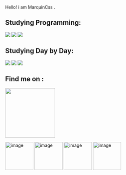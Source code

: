 <p>  Hello! i am MarquinCss . </font> </p> 
<p><h2>Studying Programming:</h2></p> <p> <img src="https://img.shields.io/badge/HTML5-E34F26?style=for-the-badge&logo=html5&logoColor=white"> </img> <img src="https://img.shields.io/badge/CSS3-1572B6?style=for-the-badge&logo=css3&logoColor=white"> </img> <img src="https://img.shields.io/badge/JavaScript-323330?style=for-the-badge&logo=javascript&logoColor=F7DF1E"> </img>



<p><h2>Studying Day by Day:</h2></p> <p> <img src="https://img.shields.io/badge/Figma-F24E1E?style=for-the-badge&logo=figma&logoColor=white"> </img> <img src="https://img.shields.io/badge/Canva-%2300C4CC.svg?&style=for-the-badge&logo=Canva&logoColor=white"> </img>
<img src="![Microsoft Excel](https://img.shields.io/badge/Microsoft_Excel-217346?style=for-the-badge&logo=microsoft-excel&logoColor=white)
"> </img> </p>



<p> <h2> Find me on : </h2>
<p> <a href="https://www.instagram.com/marcocarre29/" alt="https://img.shields.io/badge/Instagram-E4405F?style=for-the-badge&logo=instagram&logoColor=white"  title="my ig">
 <img src="https://img.shields.io/badge/Instagram-E4405F?style=for-the-badge&logo=instagram&logoColor=white"
   width="160px">
</a>
<p> <img src="https://pa1.narvii.com/6524/ccf23d595525079d4f9b33e8d696267f9a59e15d_hq.gif" Alt="image" hidth="100" height="90"> </img> <img src="https://i.pinimg.com/originals/3d/a8/ed/3da8edb8a80ce04e20ddee4fae3cd5d5.gif" alt="image" hidth=100" height="90" > </image> <img src="https://i.pinimg.com/originals/38/fb/9b/38fb9b66a2636f1b7dcb9ea68d290c05.gif" alt="image" hidth=100" height="90" > </image> <img src="https://i.pinimg.com/originals/66/2c/da/662cda1ea6bdac6afb16973961c2c8d1.gif" alt="image" hidth=100" height="90" >

